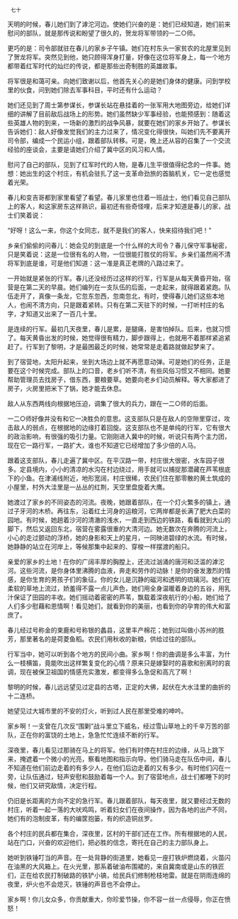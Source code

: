      七十 

   天明的时候，春儿她们到了滹沱河边。使她们兴奋的是：她们已经知道，她们前来慰问的部队，就是那传说和盼望了很久的，贺龙将军带领的一二○师。 

   更巧的是：司令部就驻在春儿的家乡子午镇。她们在村东头一家贫农的北屋里见到了贺龙将军。突然见到他，她只顾得浑身打量，好像在这位将军身上，每一个地方都带着红军时代的灿烂的传说，都是那些出奇制胜的英雄故事。 

   将军很是和蔼可亲。向她们致谢以后，他首先关心的是她们身体的健康。问到学校里的伙食，问到她们除去军事科目，平时还有什么运动？ 

   她们还见到了周士第参谋长，参谋长站在悬挂着的一张军用大地图旁边，给她们详细的讲解了目前敌后战场上的形势。她们虽然缺少军事经验，也能预感到：随着这些英雄人物的到来，一场新的激烈的战争风暴，就要在她们的家乡开始了。参谋长告诉她们：敌人好像发觉我们的主力过来了，情况变化得很快，叫她们先不要离开司令部，编成一个民运小组，跟着部队转移。可是，晚上还从容的召集了一个交流经验的座谈会，主要是请她们介绍了冀中区的风习和人情。 

   慰问了自己的部队，见到了红军时代的人物，是春儿生平很值得纪念的一件事。她想：她出生的这个村庄，有机会驻扎了这一支革命劲旅的首脑机关，它一定也感觉着光荣。 

   春儿和变吉哥都到家里看望了看望。春儿家里也住着一班战士，他们看见自己部队上的客人，和这家房东这样熟识，最初还有些奇怪哩，后来才知道是春儿的家，战士们笑着说： 

   “好呀！这么一来，你这个女同志，就不是我们的客人，快来招待我们吧！” 

   乡亲们偷偷的问春儿：她会见的到底是一个什么样的大司令？春儿保守军事秘密，只是笑着说：这是一位很有名的人物，一位很能打胜仗的将军。乡亲们虽然闹不清将军到底是谁，可是他们知道：这一准是真正老牌的八路过来了。 

   一开始就是紧张的行军。春儿还没经历过这样的行军，行军是从每天黄昏开始，宿营是在第二天的早晨。她们编列在一支队伍的后面，一走起来，就得跟着紧跑。队伍走开了，真像一条龙，它忽东忽西，忽南忽北，有时，使得春儿她们这些本地人，也闹不清方向，只是跟着紧转。只有在第二天驻下的时候，一打听村庄的名字，才知道又出来了一百几十里。 

   是连续的行军。最初几天夜里，春儿是累，是腿痛，是害怕掉队。后来，也就习惯了。每天黄昏出发的时候，她觉得很有精力，脚步跟得上，也就用不着那样紧追紧赶了。行军到了黎明，才是最困最乏的时候，她常常是走着路就做起梦来了。 

   到了宿营地，太阳升起来，坐到大场边上就不再愿意动弹。可是她们的任务，正是要在这个时候完成。部队上的口音，老乡们听不清，有些风俗习惯又不相同。她要帮助管理员去找房子，借东西，要粮要草。她要向老乡们动员解释。等大家都进了房子，火房里把米下了锅，她才能去休息。 

   敌人从东西两线向根据地压迫，调集了很大的兵力，跟在一二○师的后面。 

   一二○师好像并没有和它一决胜负的意思。这支部队只是在敌人的空隙里穿过，攻击敌人的弱点，在根据地的边缘打着回旋。这支部队也不是单纯的行军，它有很大的政治影响，有很强的吸引力量。它刚刚进入冀中的时候，听说只有两个主力团，现在它一路行军，一路扩大，谁也不知道它已经增加了多少倍的人马。 

   跟着这支部队，春儿走遍了冀中区。在平汉路一带，村庄很大很密，水车园子很多。定县境内，小小的清凉的水沟在村边绕过，用手就可以捕捉那潜藏在芦苇根底下的小鱼。在津浦线附近，地形宽阔，村庄很稀，农民们住在那零散的黄土筑成的小屋里，村外大洼里是一丛丛的红荆，天空里盘旋着大鹰。 

   她渡过了家乡的不同姿态的河流。夜晚，她跟着部队，在一个灯火繁多的镇上，通过子牙河的木桥。再往东，沿着红土河身的运粮河，它两岸都是长满了肥大白菜的园地。有时候，她趟着沙河的清澈的浅水，一直走到西边的铁路，看看就到大山的脚下，然后又返回东北，宿营在雾露很重的大清河边。她无数次在奔腾的河流上，小心的走过颤动的浮桥，她的身影和天上的星月，一同映进碧绿的水流。有时候，她静静的站立在河岸上，等候那集中起来的、穿梭一样摆渡的船只。 

   亲爱的家乡的土地！在你的广阔丰厚的胸膛上，还流过汹涌的唐河和泛滥的滹沱河。这些河流，是你身体里沸腾的血液，奔走和劳作的动脉！是你的奋发激烈的情感，是你生育的男孩子们的象征。你的女儿是沉静的磁河和透明的琉璃河。她们在柔软的草地上流过，娇羞得不露一点儿声色，她们用全身温暖着身边的五谷，用乳汁保证了田园的丰收。她们摇动着密密的芦苇，飘载着深夜航行的小船，她们给了人们多少慰藉和恩情啊！看见她们，就看到你的美丽，也看到你的孕育的伟大和富庶了。 

   春儿经过号称金的束鹿和号称银的蠡县，这里丰产棉花；她到过叫做小苏州的胜芳，那里著名的是荷菱鱼稻。农民们用秋收的新粮，供给过往的部队。 

   行军当中，她可以听到各个地方的民间小曲。家乡啊！你的曲调是多么丰富，为什么一枝横笛，竟能吹出这样繁复变化的心情？原来只是嫁娶时的喜歌和别离时的哀调，现在被保卫祖国的情感充实激发，都变得多么急促和高亢了啊！ 

   黎明的时候，春儿远远望见过定县的古塔，正定的大佛，起伏在大水洼里的曲折的十二连桥。 

   她望见过大城市里的不安的灯火，听到过人民在那里受难的呻吟。 

   家乡啊！一支曾在几次反“围剿”战斗里立下威名，经过雪山草地上的千辛万苦的部队，正在你的富饶的土地上，急急忙忙连续不断的行军。 

   深夜里，春儿看见过那骑在马上的将军。他们有时停在村庄的边缘，从马上跳下来，掩遮着一个微小的光亮，察看地图和指示向导。他们骑马走在队伍中间，春儿不知道在他们前边走着的有多少人，在他们后边走着的又有多少。有时他们闪在一旁，让队伍通过，轻声安慰和鼓励着每一个人。到了宿营地点，战士们都睡下的时候，他们又研究敌情，决定行程。 

   仍旧是长距离的方向不定的急行军。春儿跟着部队，每天夜里，就又要经过无数的村庄，听着一起一落的大吠鸡鸣，听着妇女们在夜间操作，因为各地的出产不同，她们有的泡制皮革，有的编筐抱篓，有的织造铜丝罗。 

   各个村庄的民兵都在集合，深夜里，区村的干部们还在工作。所有根据地的人民，站在门口，兴奋的欢迎他们，把必胜的信念，寄托在自己的主力部队身上。 

   她听到铁锤叮当的声音。在一处背静的街道里，她看见一座打铁炉燃烧着，火苗闪在油黑的大风箱上。在火光里，那系着破油布围裙的，来自冀南或是山东的铁匠们，正在给农民打制破路的铁铲小镐，给民兵们修制枪枝地雷。就是在阴雨连绵的夜里，炉火也不会熄灭，铁锤的声音也不会停止。 

   家乡啊！你儿女众多，你贡献重大，你珍爱节操，你不容一丝一点侵辱，你正在愤怒！ 

